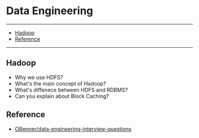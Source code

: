 # Data Engineering

---
- [Hadoop](#hadoop)
- [Reference](#reference)
---

## Hadoop
- Why we use HDFS?
- What's the main concept of Hadoop?
- What's diffenece between HDFS and RDBMS?
- Can you explain about Block Caching?

## Reference
- [OBenner/data-engineering-interview-questions](https://github.com/OBenner/data-engineering-interview-questions?tab=readme-ov-file)
